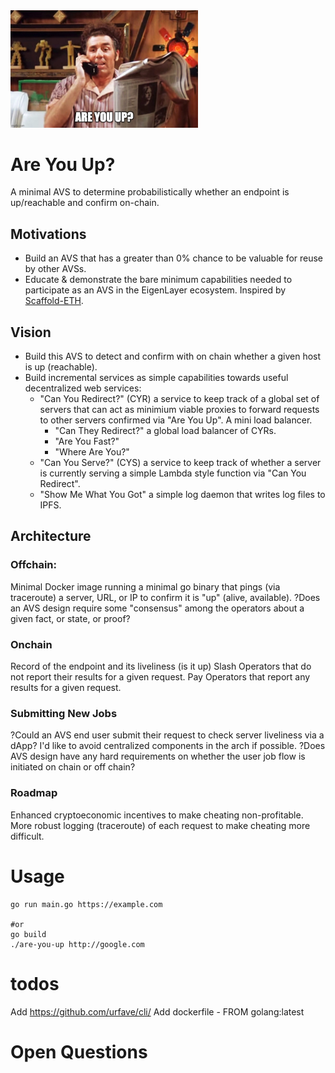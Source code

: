 <img src="assets/kramer-up.jpeg" alt="kramer-up" width="300"/>

# Are You Up?
A minimal AVS to determine probabilistically whether an endpoint is up/reachable and confirm on-chain.

## Motivations
- Build an AVS that has a greater than 0% chance to be valuable for reuse by other AVSs.
- Educate & demonstrate the bare minimum capabilities needed to participate as an AVS in the EigenLayer ecosystem. Inspired by [Scaffold-ETH](https://github.com/scaffold-eth/scaffold-eth-2).

## Vision
- Build this AVS to detect and confirm with on chain whether a given host is up (reachable).
- Build incremental services as simple capabilities towards useful decentralized web services:
    - "Can You Redirect?" (CYR) a service to keep track of a global set of servers that can act as minimium viable proxies to forward requests to other servers confirmed via "Are You Up". A mini load balancer.
        - "Can They Redirect?" a global load balancer of CYRs.
        - "Are You Fast?"
        - "Where Are You?"
    - "Can You Serve?" (CYS) a service to keep track of whether a server is currently serving a simple Lambda style function via "Can You Redirect".
    - "Show Me What You Got" a simple log daemon that writes log files to IPFS.
    

## Architecture

### Offchain: 
Minimal Docker image running a minimal go binary that pings (via traceroute) a server, URL, or IP to confirm it is "up" (alive, available).
?Does an AVS design require some "consensus" among the operators about a given fact, or state, or proof?

### Onchain 
Record of the endpoint and its liveliness (is it up)
Slash Operators that do not report their results for a given request.
Pay Operators that report any results for a given request.

### Submitting New Jobs
?Could an AVS end user submit their request to check server liveliness via a dApp? I'd like to avoid centralized components in the arch if possible.
?Does AVS design have any hard requirements on whether the user job flow is initiated on chain or off chain?

### Roadmap
Enhanced cryptoeconomic incentives to make cheating non-profitable.
More robust logging (traceroute) of each request to make cheating more difficult.


# Usage

```
go run main.go https://example.com

#or
go build
./are-you-up http://google.com
```

# todos
Add https://github.com/urfave/cli/
Add dockerfile - FROM golang:latest

# Open Questions


